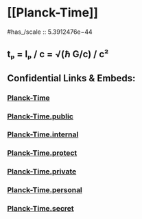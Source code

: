 
# [[Planck-Time]] 

#has_/scale :: 5.3912476e−44 


## tₚ  = lₚ / c = √(ℏ G/c) / c² 


## Confidential Links & Embeds: 

### [Planck-Time](/_Standards/Unit/Planck-Unit/Planck-Time.md) 

### [Planck-Time.public](/_public/Unit/Planck-Unit/Planck-Time.public.md) 

### [Planck-Time.internal](/_internal/Unit/Planck-Unit/Planck-Time.internal.md) 

### [Planck-Time.protect](/_protect/Unit/Planck-Unit/Planck-Time.protect.md) 

### [Planck-Time.private](/_private/Unit/Planck-Unit/Planck-Time.private.md) 

### [Planck-Time.personal](/_personal/Unit/Planck-Unit/Planck-Time.personal.md) 

### [Planck-Time.secret](/_secret/Unit/Planck-Unit/Planck-Time.secret.md)

